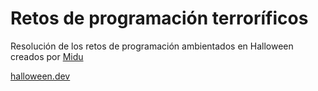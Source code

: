 # Retos de programación terroríficos

Resolución de los retos de programación ambientados en Halloween creados por [Midu](https://github.com/midudev)

[halloween.dev](https://halloween.dev)
